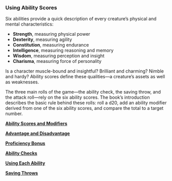 ### Using Ability Scores

Six abilities provide a quick description of every creature’s physical and mental characteristics:

- **Strength**, measuring physical power
- **Dexterity**, measuring agility
- **Constitution**, measuring endurance
- **Intelligence**, measuring reasoning and memory
- **Wisdom**, measuring perception and insight
- **Charisma**, measuring force of personality

Is a character muscle-bound and insightful?
Brilliant and charming?
Nimble and hardy?
Ability scores define these qualities—a creature’s assets as well as weaknesses.

The three main rolls of the game—the ability check, the saving throw, and the attack roll—rely on the six ability scores.
The book’s introduction describes the basic rule behind these rolls: roll a d20, add an ability modifier derived from one of the six ability scores, and compare the total to a target number.

[**Ability Scores and Modifiers**](./Ability_Scores_and_Modifiers.md)

[**Advantage and Disadvantage**](./Advantage_and_Disadvantage.md)

[**Proficiency Bonus**](./Proficiency_Bonus.md)

[**Ability Checks**](./Ability_Checks.md)

[**Using Each Ability**](./Using_each_Ability.md)

[**Saving Throws**](./Saving_Throws.md)
